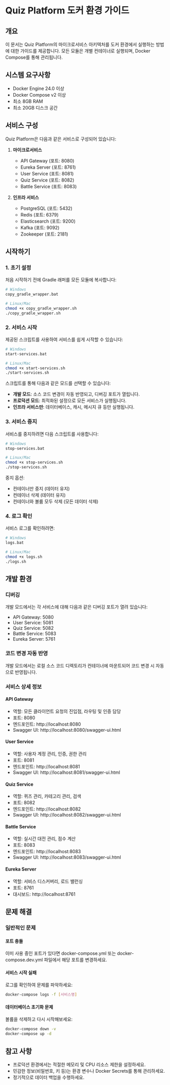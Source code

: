 # Quiz Platform 도커 환경 가이드

## 개요
이 문서는 Quiz Platform의 마이크로서비스 아키텍처를 도커 환경에서 실행하는 방법에 대한 가이드를 제공합니다.
모든 모듈은 개별 컨테이너로 실행되며, Docker Compose를 통해 관리됩니다.

## 시스템 요구사항
- Docker Engine 24.0 이상
- Docker Compose v2 이상
- 최소 8GB RAM
- 최소 20GB 디스크 공간

## 서비스 구성
Quiz Platform은 다음과 같은 서비스로 구성되어 있습니다:

1. **마이크로서비스**
   - API Gateway (포트: 8080)
   - Eureka Server (포트: 8761)
   - User Service (포트: 8081)
   - Quiz Service (포트: 8082)
   - Battle Service (포트: 8083)

2. **인프라 서비스**
   - PostgreSQL (포트: 5432)
   - Redis (포트: 6379)
   - Elasticsearch (포트: 9200)
   - Kafka (포트: 9092)
   - Zookeeper (포트: 2181)

## 시작하기

### 1. 초기 설정
처음 시작하기 전에 Gradle 래퍼를 모든 모듈에 복사합니다:

```bash
# Windows
copy_gradle_wrapper.bat

# Linux/Mac
chmod +x copy_gradle_wrapper.sh
./copy_gradle_wrapper.sh
```

### 2. 서비스 시작

제공된 스크립트를 사용하여 서비스를 쉽게 시작할 수 있습니다:

```bash
# Windows
start-services.bat

# Linux/Mac
chmod +x start-services.sh
./start-services.sh
```

스크립트를 통해 다음과 같은 모드를 선택할 수 있습니다:
- **개발 모드**: 소스 코드 변경이 자동 반영되고, 디버깅 포트가 열립니다.
- **프로덕션 모드**: 최적화된 설정으로 모든 서비스가 실행됩니다.
- **인프라 서비스만**: 데이터베이스, 캐시, 메시지 큐 등만 실행됩니다.

### 3. 서비스 중지

서비스를 중지하려면 다음 스크립트를 사용합니다:

```bash
# Windows
stop-services.bat

# Linux/Mac
chmod +x stop-services.sh
./stop-services.sh
```

중지 옵션:
- 컨테이너만 중지 (데이터 유지)
- 컨테이너 삭제 (데이터 유지)
- 컨테이너와 볼륨 모두 삭제 (모든 데이터 삭제)

### 4. 로그 확인

서비스 로그를 확인하려면:

```bash
# Windows
logs.bat

# Linux/Mac
chmod +x logs.sh
./logs.sh
```

## 개발 환경

### 디버깅
개발 모드에서는 각 서비스에 대해 다음과 같은 디버깅 포트가 열려 있습니다:
- API Gateway: 5080
- User Service: 5081
- Quiz Service: 5082
- Battle Service: 5083
- Eureka Server: 5761

### 코드 변경 자동 반영
개발 모드에서는 로컬 소스 코드 디렉토리가 컨테이너에 마운트되어 코드 변경 시 자동으로 반영됩니다.

### 서비스 상세 정보

#### API Gateway
- 역할: 모든 클라이언트 요청의 진입점, 라우팅 및 인증 담당
- 포트: 8080
- 엔드포인트: http://localhost:8080
- Swagger UI: http://localhost:8080/swagger-ui.html

#### User Service
- 역할: 사용자 계정 관리, 인증, 권한 관리
- 포트: 8081
- 엔드포인트: http://localhost:8081
- Swagger UI: http://localhost:8081/swagger-ui.html

#### Quiz Service
- 역할: 퀴즈 관리, 카테고리 관리, 검색
- 포트: 8082
- 엔드포인트: http://localhost:8082
- Swagger UI: http://localhost:8082/swagger-ui.html

#### Battle Service
- 역할: 실시간 대전 관리, 점수 계산
- 포트: 8083
- 엔드포인트: http://localhost:8083
- Swagger UI: http://localhost:8083/swagger-ui.html

#### Eureka Server
- 역할: 서비스 디스커버리, 로드 밸런싱
- 포트: 8761
- 대시보드: http://localhost:8761

## 문제 해결

### 일반적인 문제

#### 포트 충돌
이미 사용 중인 포트가 있다면 docker-compose.yml 또는 docker-compose.dev.yml 파일에서 해당 포트를 변경하세요.

#### 서비스 시작 실패
로그를 확인하여 문제를 파악하세요:
```bash
docker-compose logs -f [서비스명]
```

#### 데이터베이스 초기화 문제
볼륨을 삭제하고 다시 시작해보세요:
```bash
docker-compose down -v
docker-compose up -d
```

## 참고 사항
- 프로덕션 환경에서는 적절한 메모리 및 CPU 리소스 제한을 설정하세요.
- 민감한 정보(비밀번호, 키 등)는 환경 변수나 Docker Secrets를 통해 관리하세요.
- 정기적으로 데이터 백업을 수행하세요. 